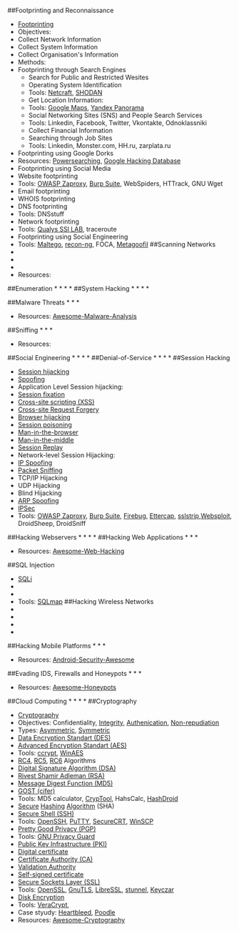 ##Footprinting and Reconnaissance
*  [Footprinting](https://en.wikipedia.org/wiki/Footprinting)
* Objectives: 
 * Collect Network Information
 * Collect System Information
 * Collect Organisation's Information
* Methods:
 * Footprinting through Search Engines
   * Search for Public and Restricted Wesites
   * Operating System Identification
    * Tools: [Netcraft](http://netcraft.com), [SHODAN](http://shodan.io)
   * Get Location Information:
    * Tools: [Google Maps](https://maps.google.com), [Yandex Panorama](https://yandex.ru/maps) 
   * Social Networking Sites (SNS) and People Search Services
    * Tools: Linkedin, Facebook, Twitter,  Vkontakte, Odnoklassniki
   * Collect Financial Information
   * Searching through Job Sites
    * Tools: Linkedin, Monster.com, HH.ru, zarplata.ru
 * Footprinting using Google Dorks
  * Resources: [Powersearching](http://www.powersearchingwithgoogle.com/), [Google Hacking Database](https://www.exploit-db.com/google-hacking-database/)
 * Footprinting using Social Media
 * Website footprinting
  * Tools: [OWASP Zaproxy](), [Burp Suite](), WebSpiders, HTTrack, GNU Wget
 * Email footprinting
 * WHOIS footprinting
 * DNS footprinting
  * Tools: DNSstuff
 * Network footprinting
  * Tools: [Qualys SSl LAB](http://ssllab.com), traceroute
 * Footprinting using Social Engineering
 * Tools: [Maltego](https://www.paterva.com/web7/buy/maltego-clients.php), [recon-ng](https://bitbucket.org/LaNMaSteR53/recon-ng), FOCA, [Metagoofil](http://www.edge-security.com/metagoofil.php)
##Scanning Networks
*
*
*
* Resources:

##Enumeration
*
*
*
*
##System Hacking
*
*
*
*

##Malware Threats
*
*
*
* Resources: [Awesome-Malware-Analysis](https://github.com/rshipp/awesome-malware-analysis)

##Sniffing
*
*
*
* Resources:

##Social Engineering
*
*
*
*
##Denial-of-Service
*
*
*
*
##Session Hacking
* [Session hijacking](https://en.wikipedia.org/wiki/Session_hijacking)
* [Spoofing](https://en.wikipedia.org/wiki/Spoofing_attack)
* Application Level Session hijacking:
 * [Session fixation](https://en.wikipedia.org/wiki/Session_fixation)
 * [Cross-site scripting (XSS)](https://en.wikipedia.org/wiki/Cross-site_scripting)
 * [Cross-site Request Forgery](https://en.wikipedia.org/wiki/Cross-site_request_forgery)
 * [Browser hijacking](https://en.wikipedia.org/wiki/Browser_hijacking)
 * [Session poisoning](https://en.wikipedia.org/wiki/Session_poisoning)
 * [Man-in-the-browser](https://en.wikipedia.org/wiki/Man-in-the-browser)
 * [Man-in-the-middle](https://en.wikipedia.org/wiki/Man-in-the-middle_attack)
 * [Session Replay](https://en.wikipedia.org/wiki/Session_replay)
* Network-level Session Hijacking:
 * [IP Spoofing](https://en.wikipedia.org/wiki/IP_address_spoofing)
 * [Packet Sniffing](https://en.wikipedia.org/wiki/Packet_analyzer)
 * TCP/IP Hijacking
 * UDP Hijacking
 * Blind Hijacking
 * [ARP Spoofing](https://en.wikipedia.org/wiki/ARP_spoofing)
* [IPSec](https://en.wikipedia.org/wiki/IPsec)
* Tools: [OWASP Zaproxy](https://github.com/zaproxy/zaproxy), [Burp Suite](https://portswigger.net/burp/), [Firebug](https://developer.mozilla.org/en-US/docs/Tools), [Ettercap](https://ettercap.github.io/ettercap/), [sslstrip](https://github.com/moxie0/sslstrip),[Websploit](http://sourceforge.net/projects/websploit/), DroidSheep, DroidSniff

##Hacking Webservers
*
*
*
*
##Hacking Web Applications
*
*
*
* Resources: [Awesome-Web-Hacking](https://github.com/infoslack/awesome-web-hacking)

##SQL Injection
* [SQLi](https://en.wikipedia.org/wiki/SQL_injection)
* 
*
* Tools: [SQLmap](http://sqlmap.org/)
##Hacking Wireless Networks
*
*
*
*
##Hacking Mobile Platforms
*
*
*
* Resources: [Android-Security-Awesome](https://github.com/ashishb/android-security-awesome)

##Evading IDS, Firewalls and Honeypots
*
*
*
* Resources: [Awesome-Honeypots](https://github.com/paralax/awesome-honeypots)

##Cloud Computing
*
*
*
*
##Cryptography
* [Cryptography](https://en.wikipedia.org/wiki/Cryptography)
 * Objectives: Confidentiality, [Integrity](https://en.wikipedia.org/wiki/Data_integrity), [Authenication](https://en.wikipedia.org/wiki/Authentication), [Non-repudiation](https://en.wikipedia.org/wiki/Non-repudiation)
 * Types: [Asymmetric](https://en.wikipedia.org/wiki/Public-key_cryptography), [Symmetric](https://en.wikipedia.org/wiki/Symmetric-key_algorithm)
* [Data Encryption Standart (DES)](https://en.wikipedia.org/wiki/Data_Encryption_Standard)
* [Advanced Encryption Standart (AES)](https://en.wikipedia.org/wiki/Advanced_Encryption_Standard)
 * Tools: [ccrypt](http://ccrypt.sourceforge.net/), [WinAES](https://github.com/yunzhu-li/winaes)
* [RC4](https://en.wikipedia.org/wiki/RC4), [RC5](https://en.wikipedia.org/wiki/RC5), [RC6](https://en.wikipedia.org/wiki/RC6) Algorithms
* [Digital Signature Algorithm (DSA)](https://en.wikipedia.org/wiki/Digital_Signature_Algorithm)
* [Rivest Shamir Adleman (RSA)](https://en.wikipedia.org/wiki/RSA_(cryptosystem))
* [Message Digest Function (MD5)](https://en.wikipedia.org/wiki/MD5)
* [GOST (cifer)](https://en.wikipedia.org/wiki/GOST_(block_cipher))
 * Tools: MD5 calculator, [CrypTool](https://www.cryptool.org/en/), HahsCalc, [HashDroid](https://play.google.com/store/apps/details?id=com.hobbyone.HashDroid)
* [Secure](https://en.wikipedia.org/wiki/SHA-1) [Hashing](https://en.wikipedia.org/wiki/SHA-2) [Algorithm](https://en.wikipedia.org/wiki/SHA-3) (SHA)
* [Secure Shell (SSH)](https://en.wikipedia.org/wiki/Secure_Shell)
 * Tools: [OpenSSH](http://www.openssh.com/), [PuTTY](http://www.chiark.greenend.org.uk/~sgtatham/putty/), [SecureCRT](https://www.vandyke.com/products/securecrt/index.html), [WinSCP](https://winscp.net/eng/index.php)
* [Pretty Good Privacy (PGP)](https://en.wikipedia.org/wiki/Pretty_Good_Privacy)
 * Tools: [GNU Privacy Guard](https://www.gnupg.org/)
* [Public Key Infrastructure (PKI)](https://en.wikipedia.org/wiki/Public_key_infrastructure)
 * [Digital certificate](https://en.wikipedia.org/wiki/Public_key_certificate)
 * [Certificate Authority (CA)](https://en.wikipedia.org/wiki/Certificate_authority)
 * [Validation Authority](https://en.wikipedia.org/wiki/Validation_authority)
 * [Self-signed certificate](https://en.wikipedia.org/wiki/Self-signed_certificate)
* [Secure Sockets Layer (SSL)](https://en.wikipedia.org/wiki/Transport_Layer_Security)
 * Tools: [OpenSSL](https://www.openssl.org/), [GnuTLS](http://gnutls.org/), [LibreSSL](http://www.libressl.org/), [stunnel](https://www.stunnel.org/index.html), [Keyczar](https://github.com/google/keyczar)
* [Disk Encryption](https://en.wikipedia.org/wiki/Disk_encryption)
 * Tools: [VeraCrypt](https://sourceforge.net/projects/veracrypt/), []()
* Case styudy: [Heartbleed](https://en.wikipedia.org/wiki/Heartbleed), [Poodle](https://en.wikipedia.org/wiki/POODLE)
* Resources: [Awesome-Cryptography](https://github.com/sobolevn/awesome-cryptography)

